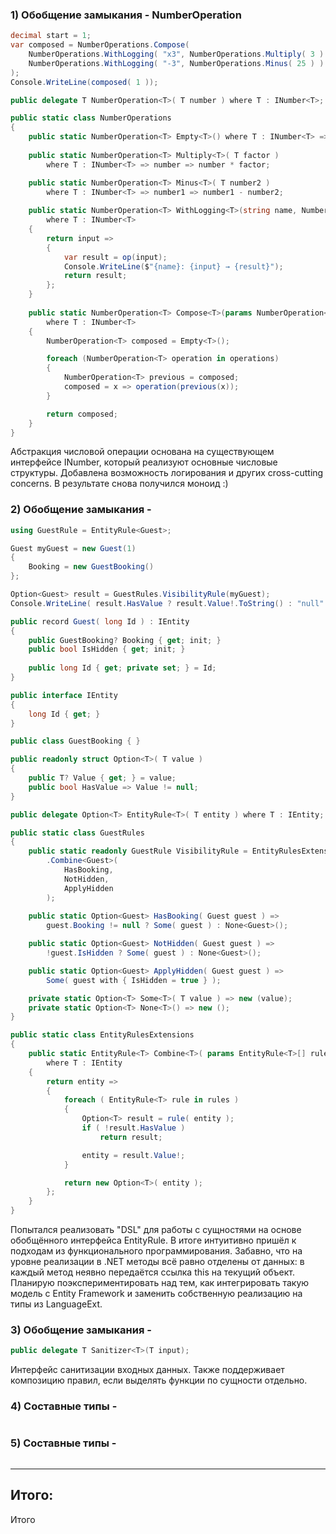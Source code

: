 ### 1) Обобщение замыкания - NumberOperation

```csharp
decimal start = 1;
var composed = NumberOperations.Compose(
    NumberOperations.WithLogging( "x3", NumberOperations.Multiply( 3 ) ),
    NumberOperations.WithLogging( "-3", NumberOperations.Minus( 25 ) )
);
Console.WriteLine(composed( 1 ));

public delegate T NumberOperation<T>( T number ) where T : INumber<T>;

public static class NumberOperations
{
    public static NumberOperation<T> Empty<T>() where T : INumber<T> => number => number;
    
    public static NumberOperation<T> Multiply<T>( T factor ) 
        where T : INumber<T> => number => number * factor;

    public static NumberOperation<T> Minus<T>( T number2 )
        where T : INumber<T> => number1 => number1 - number2;
    
    public static NumberOperation<T> WithLogging<T>(string name, NumberOperation<T> op)
        where T : INumber<T>
    {
        return input =>
        {
            var result = op(input);
            Console.WriteLine($"{name}: {input} → {result}");
            return result;
        };
    }
    
    public static NumberOperation<T> Compose<T>(params NumberOperation<T>[] operations)
        where T : INumber<T>
    {
        NumberOperation<T> composed = Empty<T>();

        foreach (NumberOperation<T> operation in operations)
        {
            NumberOperation<T> previous = composed;
            composed = x => operation(previous(x));
        }

        return composed;
    }
}
```
Абстракция числовой операции основана на существующем интерфейсе INumber<T>, который реализуют основные числовые структуры.
Добавлена возможность логирования и других cross-cutting concerns.
В результате снова получился моноид :)

### 2) Обобщение замыкания - 

```csharp
using GuestRule = EntityRule<Guest>;

Guest myGuest = new Guest(1)
{
    Booking = new GuestBooking()
};

Option<Guest> result = GuestRules.VisibilityRule(myGuest);
Console.WriteLine( result.HasValue ? result.Value!.ToString() : "null" );

public record Guest( long Id ) : IEntity
{
    public GuestBooking? Booking { get; init; }
    public bool IsHidden { get; init; }
    
    public long Id { get; private set; } = Id;
}

public interface IEntity
{
    long Id { get; }
}

public class GuestBooking { }

public readonly struct Option<T>( T value )
{
    public T? Value { get; } = value;
    public bool HasValue => Value != null;
}

public delegate Option<T> EntityRule<T>( T entity ) where T : IEntity;

public static class GuestRules
{
    public static readonly GuestRule VisibilityRule = EntityRulesExtensions
        .Combine<Guest>(
            HasBooking,
            NotHidden,
            ApplyHidden
        );
    
    public static Option<Guest> HasBooking( Guest guest ) =>
        guest.Booking != null ? Some( guest ) : None<Guest>();

    public static Option<Guest> NotHidden( Guest guest ) =>
        !guest.IsHidden ? Some( guest ) : None<Guest>();

    public static Option<Guest> ApplyHidden( Guest guest ) =>
        Some( guest with { IsHidden = true } );

    private static Option<T> Some<T>( T value ) => new (value);
    private static Option<T> None<T>() => new ();
}

public static class EntityRulesExtensions
{
    public static EntityRule<T> Combine<T>( params EntityRule<T>[] rules )
        where T : IEntity
    {
        return entity =>
        {
            foreach ( EntityRule<T> rule in rules )
            {
                Option<T> result = rule( entity );
                if ( !result.HasValue )
                    return result;

                entity = result.Value!;
            }

            return new Option<T>( entity );
        };
    }
}

```
Попытался реализовать "DSL" для работы с сущностями на основе обобщённого интерфейса EntityRule.
В итоге интуитивно пришёл к подходам из функционального программирования.
Забавно, что на уровне реализации в .NET методы всё равно отделены от данных: в каждый метод неявно передаётся ссылка this на текущий объект.
Планирую поэкспериментировать над тем, как интегрировать такую модель с Entity Framework и заменить собственную реализацию на типы из LanguageExt.


### 3) Обобщение замыкания - 

```csharp
public delegate T Sanitizer<T>(T input);
```
Интерфейс санитизации входных данных. 
Также поддерживает композицию правил, если выделять функции по сущности отдельно.

### 4) Составные типы - 

```csharp

```


### 5) Составные типы - 

```csharp

```


---

## Итого:

Итого